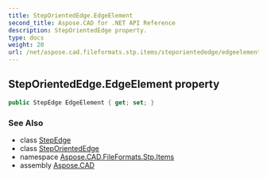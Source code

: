 ```yaml
---
title: StepOrientedEdge.EdgeElement
second_title: Aspose.CAD for .NET API Reference
description: StepOrientedEdge property. 
type: docs
weight: 20
url: /net/aspose.cad.fileformats.stp.items/steporientededge/edgeelement/
---
```

## StepOrientedEdge.EdgeElement property

```csharp
public StepEdge EdgeElement { get; set; }
```

### See Also

* class [StepEdge](../../stepedge/)
* class [StepOrientedEdge](../)
* namespace [Aspose.CAD.FileFormats.Stp.Items](../../steporientededge/)
* assembly [Aspose.CAD](../../../)


